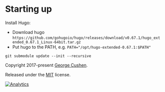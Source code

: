 # Starting up

Install Hugo:
- Download hugo `https://github.com/gohugoio/hugo/releases/download/v0.67.1/hugo_extended_0.67.1_Linux-64bit.tar.gz`
- Put hugo to the PATH, e.g. `PATH="/opt/hugo-extended-0.67.1:$PATH"`

```
git submodule update --init --recursive
```

Copyright 2017-present [George Cushen](https://georgecushen.com).

Released under the [MIT](https://github.com/sourcethemes/academic-kickstart/blob/master/LICENSE.md) license.

[![Analytics](https://ga-beacon.appspot.com/UA-78646709-2/academic-kickstart/readme?pixel)](https://github.com/igrigorik/ga-beacon)

